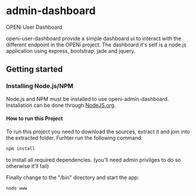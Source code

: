 # admin-dashboard
OPENi User Dashboard

openi-user-dashboard provide a simple dashboard ui to interact with the different endpoint in the OPENi project.
The dashboard it's self is a node.js application using express, bootstrap, jade and jquery.

## Getting started

### Installing Node.js/NPM

Node.js and NPM must be installed to use openi-admin-dashboard.
Installation can be done through [NodeJS.org](http://nodejs.org/).

#### How to run this Project

To run this project you need to download the sources, extract it and join into the extracted folder.
Furhter run the following command:

```bash
npm install
```
to install all required dependencies. (you'll need admin privilges to do so otherwise it'll fail)

Finally change to the "/bin" directory and start the app:

```bash
node www
```
